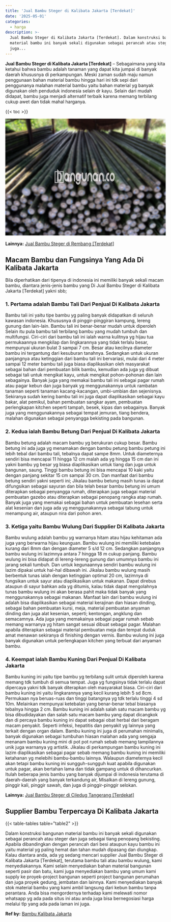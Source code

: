 ```yaml
---
title: 'Jual Bambu Steger di Kalibata Jakarta [Terdekat]'
date: '2025-05-01'
categories:
  - harga
description: >-
  Jual Bambu Steger di Kalibata Jakarta [Terdekat]. Dalam konstruksi bangunan
  material bambu ini banyak sekali digunakan sebagai perancah atau steger dan
  juga...
---
```


**Jual Bambu Steger di Kalibata Jakarta \[Terdekat\]** – Sebagaimana yang kita ketahui bahwa bambu adalah tanaman yang dapat kita jumpai di banyak daerah khususnya di perkampungan. Meski zaman sudah maju namun penggunaan bahan material bambu hingga hari ini tdk sepi dari penggunanya malahan material bambu yaitu bahan material yg banyak digunakan oleh penduduk indonesia selain dr kayu. Selain dari mudah didapat, bambu juga menjadi alternatif terbaik karena memang terbilang cukup awet dan tidak mahal harganya.

{{< toc >}}

![Jual Bambu Steger di Kalibata Jakarta [Terdekat]](/images/jual-bambu-tali-03.png)

**Lainnya:** [Jual Bambu Steger di Rembang \[Terdekat\]](https://bambu.bangunan.co/jual-bambu-steger-di-rembang-terdekat/)

## Macam Bambu dan Fungsinya Yang Ada Di Kalibata Jakarta

Bila diperhatikan dari tipenya di indonesia ini memiliki banyak sekali macam bambu, diantara jenis-jenis bambu yang Di Jual Bambu Steger di Kalibata Jakarta \[Terdekat\] yakni sbb;

### 1\. Pertama adalah Bambu Tali Dari Penjual Di Kalibata Jakarta

Bambu tali ini yaitu tipe bambu yg paling banyak didapatkan di seluruh kawasan indonesia. Khususnya di pinggir-pinggiran kampung, lereng gunung dan lain-lain. Bambu tali ini benar-benar mudah untuk diperoleh Selain itu pula bambu tali terbilang bambu yang mudah tumbuh dan multifungsi. Ciri-ciri dari bambu tali ini ialah warna kulitnya yg hijau tua permukaannya mengkilap dan lingkarannya yang tidak terlalu besar, mempunyai ukuran bulat 3 sampai 7 cm. Besar atau kecilnya diameter bambu ini tergantung dari kesuburan tanahnya. Sedangkan untuk ukuran panjangnya atau ketinggian dari bambu tali ini bervariasi, mulai dari 4 meter sampai 12 meter bambu tali juga biasa diaplikasikan oleh masyarakat sebagai bahan dari pembuatan bilik bambu, kemudian ada juga yg dibuat sebagai tali untuk mengikat kayu, untuk mengikat pohon-pohonan dan lain sebagainya. Banyak juga yang memakai bambu tali ini sebagai pagar rumah atau pagar kebun dan juga banyak yg menggunakannya untuk rambatan tanaman seperti tanaman kacang-kacangan, umbi-umbian dan sejenisnya. Sekiranya sudah kering bambu tali ini juga dapat diaplikasikan sebagai kayu bakar, alat pemikul, bahan pembuatan sangkar ayam, pembuatan perlengkapan kitchen seperti tampah, besek, kipas dan sebagainya. Banyak juga yang menggunakannya sebagai tempat jemuran, tiang bendera, malahan digunakan sebagai penyangga bekisting pada bangunan.

### 2\. Kedua ialah Bambu Betung Dari Penjual Di Kalibata Jakarta

Bambu betung adalah macam bambu yg berukuran cukup besar. Bambu betung ini ada juga yg menamakan dengan bambu petung bambu petung ini lebih tebal dari bambu tali, tebalnya dapat sampe 8mm. Untuk diameternya sendiri bisa mencapai 11 hingga 12 cm malah ada yg hingga 15 cm dan ini yakni bambu yg besar yg biasa diaplikasikan untuk tiang dan juga untuk bangunan, saung. Tinggi bambu betung ini bisa mencapai 10 kaki yaitu dengan panjang sekitar 15 cm sampai 30 cm. Dan manfaat dari bambu betung sendiri yakni seperti ini; Jikalau bambu betung masih tunas ia dapat difungsikan sebagai sayuran dan bila telah besar bambu betung ini umum diterapkan sebagai penyangga rumah, diterapkan juga sebagai material pembuatan gazebo atau diterapkan sebagai penopang rangka atap rumah. Banyak juga yang memakai sebagai bahan untuk pembuatan lesehan serta alat kesenian dan juga ada yg menggunakannya sebagai tabung untuk menampung air, ataupun nira dari pohon aren.

### 3\. Ketiga yaitu Bambu Wulung Dari Supplier Di Kalibata Jakarta

Bambu wulung adalah bambu yg warnanya hitam atau hijau kehitaman ada juga yang berwarna hijau keunguan. Bambu wulung ini memiliki ketebalan kurang dari 8mm dan dengan diameter 5 s/d 12 cm. Sedangkan panjangnya bambu wulung ini lazimnya antara 7 hingga 18 m cukup panjang. Bambu wulung ini bisa didapat di lereng-lereng gunung dan umumnya bambu ini jarang sekali tumbuh. Dan untuk kegunaannya sendiri bambu wulung ini lazim dipakai untuk hal-hal dibawah ini. Jikalau bambu wulung masih berbentuk tunas ialah dengan ketinggian optimal 20 cm, lazimnya di fungsikan untuk sayur atau diaplikasikan untuk makanan. Dapat direbus ataupun di sayur bahkan ada yg ditumis, kalau tidak dapat mengolahnya tunas bambu wulung ini akan berasa pahit maka tidak banyak yang menggunakannya sebagai makanan. Manfaat lain dari bambu wulung ini adalah bisa diaplikasikan sebagai material kerajinan dan hiasan dinding, sebagai bahan pembuatan kursi, meja, material pembuatan anyaman dinding dan juga alat kesenian, seperti; kentongan, angklung dan semacamnya. Ada juga yang memakainya sebagai pagar rumah sebab memang warnanya yg hitam sangat sesuai dibuat sebagai pagar. Malahan apabila diterapkan sebagai material pembuatan meja dan tempat duduk amat menawan sekiranya di finishing dengan vernis. Bambu wulung ini juga banyak digunakan untuk perlengkapan kitchen yang terbuat dari anyaman bambu.

### 4\. Keempat ialah Bambu Kuning Dari Penjual Di Kalibata Jakarta

Bambu kuning ini yaitu tipe bambu yg terbilang sulit untuk diperoleh karena memang tdk tumbuh di semua tempat. Juga yg fungsinya tidak terlalu dapat dipercaya yakni tdk banyak diterapkan oleh masyarakat biasa. Ciri-ciri dari bambu kuning ini yaitu lingkarannya yang kecil kurang lebih 5 sd 8cm. Permukaan nya beruas-ruas dan tinggi batangnya yg tdk terlalu tinggi 4 sd 10m. Melainkan mempunyai ketebalan yang benar-benar tebal biasanya tebalnya hingga 2 cm. Bambu kuning ini adalah salah satu macam bambu yg bisa dibudidayakan dan salah satu macam bambu yang dapat dicangkok dan di percaya bambu kuning ini dapat sebagai obat herbal dari beragam macam penyakit. Seperti infeksi, hepatitis dan penyakit yg lainnya yang terkait dengan organ dalam. Bambu kuning ini juga di perumahan minimalis, banyak digunakan sebagai tumbuhan hiasan malahan ada yang sengaja menanam bambu kuning mini di pot pot rumah sebab memang tampilannya unik juga warnanya yg artistik. Jikalau di perkampungan bambu kuning ini lazim diaplikasikan sebagai pagar sebab memang bambu kuning ini memiliki ketahanan yg melebihi bambu-bambu lainnya. Walaupun diameternya kecil akan tetapi bambu kuning ini sungguh-sungguh kuat apabila digunakan untuk pagar, akan bertahan lama dan tidak gampang untuk di dihancurkan. Itulah beberapa jenis bambu yang banyak dijumpai di indonesia terutama di daerah-daerah yang banyak terkandung air, Misalkan di lereng gunung, pinggir kali, pinggir sawah, dan juga di pinggir-pinggir selokan.

**Lainnya:** [Jual Bambu Steger di Ciledug Tangerang \[Terdekat\]](https://bambu.bangunan.co/jual-bambu-steger-di-ciledug-tangerang-terdekat/)

## Supplier Bambu Terpercaya Di Kalibata Jakarta

{{< table-tables table="table2" >}}

Dalam konstruksi bangunan material bambu ini banyak sekali digunakan sebagai perancah atau steger dan juga sebagai tiang penopang bekisting. Apabila dibandingkan dengan perancah dari besi ataupun kayu bambu ini yaitu material yg paling hemat dan tahan mudah dipasang dan diungkap. Kalau diantara anda, ada yg sedang mencari supplier Jual Bambu Steger di Kalibata Jakarta \[Terdekat\], terutama bambu tali atau bambu wulung, kami menyediakannya. Kami selain menyediakan bahan material bangunan seperti pasir dan batu, kami juga menyediakan bambu yang umum kami supply ke proyek-project bangunan seperti project bangunan perumahan dan juga proyek gedung, jembatan dan lainnya. Kami menyediakan banyak stok material bambu yang kami ambil langsung dari kebun bambu tanpa perantara. Anda bisa mengordernya terhadap kami melewati nomor whatsapp yg ada pada situs ini atau anda juga bisa bernegosiasi harga melalui tlp yang ada pada laman ini juga.

**Ref by:** [Bambu Kalibata Jakarta](https://id.wikipedia.org/wiki/Bambu)
